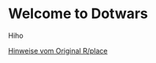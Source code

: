# Welcome to Dotwars

Hiho

[Hinweise vom Original R/place](https://www.redditinc.com/blog/how-we-built-rplace/)

